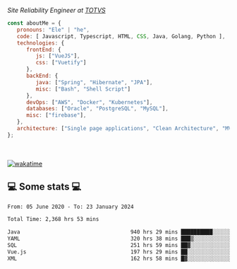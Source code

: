 <p><em>Site Reliability Engineer at <a href="https://www.totvs.com/">TOTVS</a></br>
</em></p>


```javascript
const aboutMe = {
   pronouns: "Ele" | "he",
   code: [ Javascript, Typescript, HTML, CSS, Java, Golang, Python ],
   technologies: {
      frontEnd: {
         js: ["VueJS"],
         css: ["Vuetify"]
      },
      backEnd: {
         java: ["Spring", "Hibernate", "JPA"],
         misc: ["Bash", "Shell Script"]
      },
      devOps: ["AWS", "Docker", "Kubernetes"],
      databases: ["Oracle", "PostgreSQL", "MySQL"],
      misc: ["firebase"],
   },
   architecture: ["Single page applications", "Clean Architecture", "MVC", "Microservices"],
};
```
</br></br>
[![wakatime](https://wakatime.com/badge/user/a3a8ed06-d304-4d6b-bc86-4adc418cdea7.svg)](https://wakatime.com/@a3a8ed06-d304-4d6b-bc86-4adc418cdea7)
<h2>💻 Some stats 💻</h2>

<!--START_SECTION:waka-->

```txt
From: 05 June 2020 - To: 23 January 2024

Total Time: 2,368 hrs 53 mins

Java                                   940 hrs 29 mins ██████████░░░░░░░░░░░░░░░   39.70 %
YAML                                   320 hrs 38 mins ███▒░░░░░░░░░░░░░░░░░░░░░   13.54 %
SQL                                    251 hrs 59 mins ██▓░░░░░░░░░░░░░░░░░░░░░░   10.64 %
Vue.js                                 197 hrs 29 mins ██░░░░░░░░░░░░░░░░░░░░░░░   08.34 %
XML                                    162 hrs 58 mins █▓░░░░░░░░░░░░░░░░░░░░░░░   06.88 %
```

<!--END_SECTION:waka-->
